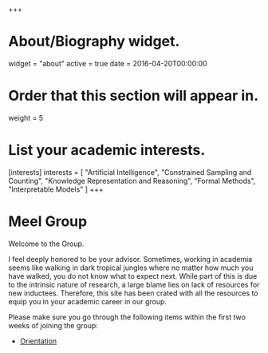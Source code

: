 +++
# About/Biography widget.
widget = "about"
active = true
date = 2016-04-20T00:00:00

# Order that this section will appear in.
weight = 5

# List your academic interests.
[interests]
  interests = [
    "Artificial Intelligence",
    "Constrained Sampling and Counting",
    "Knowledge Representation and Reasoning",
    "Formal Methods",
    "Interpretable Models"
  ]
+++
# Meel Group

Welcome to the Group. 

I feel deeply honored to be your advisor.  Sometimes, working in academia seems like walking in dark tropical jungles where no matter how much you have walked, you do not know what to expect next. While part of this is due to the intrinsic nature of research, a large blame lies on lack of resources for new inductees. Therefore, this site has been crated with all the resources to equip you in your academic career in our group. 

Please make sure you go through the following items within the first two weeks of joining the group:

- [Orientation](orientation.md)